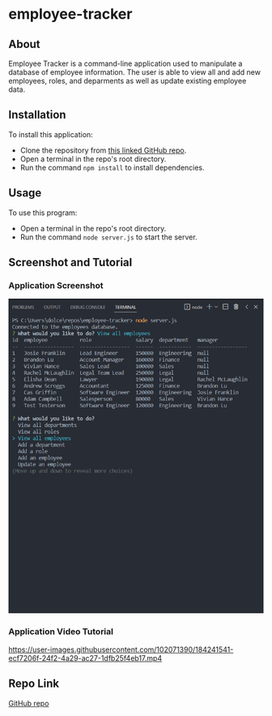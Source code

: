 # employee-tracker

## About

Employee Tracker is a command-line application used to manipulate a database of employee information. The user is able to view all and add new employees, roles, and deparments as well as update existing employee data.

## Installation

To install this application:
* Clone the repository from [this linked GitHub repo](https://github.com/dolcebasstrombone/employee-tracker).
* Open a terminal in the repo's root directory.
* Run the command `npm install` to install dependencies.

## Usage

To use this program:
* Open a terminal in the repo's root directory.
* Run the command `node server.js` to start the server.

## Screenshot and Tutorial

### Application Screenshot

![Screenshot](/assets/images/screenshot.png)

### Application Video Tutorial

https://user-images.githubusercontent.com/102071390/184241541-ecf7206f-24f2-4a29-ac27-1dfb25f4eb17.mp4

## Repo Link
[GitHub repo](https://github.com/dolcebasstrombone/employee-tracker)
